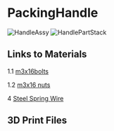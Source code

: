 # PackingHandle
![HandleAssy](https://i.imgur.com/GqRfjZg.png)
![HandlePartStack](https://i.imgur.com/5ZbRi6s.jpg)

## Links to Materials
1.1 [m3x16bolts](https://www.amazon.com/Socket-Screws-Metric-Stainless-Machine/dp/B07KRRG8HT/ref=sr_1_5?crid=3JZQ8DVCPM29Y&keywords=m3x16&qid=1643846349&sprefix=m3x16%2Caps%2C111&sr=8-5&th=1)

1.2 [m3x16 nuts](https://www.amazon.com/binifiMux-100pcs-M3-0-5mm-Black-Carbon/dp/B07QMDTYRR/ref=sr_1_4?c=ts&keywords=Hardware%2BNuts&qid=1643846391&refinements=p_n_feature_fourteen_browse-bin%3A11434052011&s=industrial&sr=1-4&ts_id=16409861&th=1)

4 [Steel Spring Wire](https://www.amazon.com/gp/product/B01LY68EU7/ref=ppx_yo_dt_b_search_asin_title?ie=UTF8&psc=1)


## 3D Print Files 
